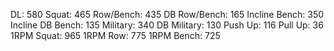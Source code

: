 DL: 580
 Squat: 465
 Row/Bench: 435
 DB Row/Bench: 165
 Incline Bench: 350
 Incline DB Bench: 135
 Military: 340
 DB Military: 130
 Push Up: 116
 Pull Up: 36
 1RPM Squat: 965
 1RPM Row: 775
 1RPM Bench: 725
